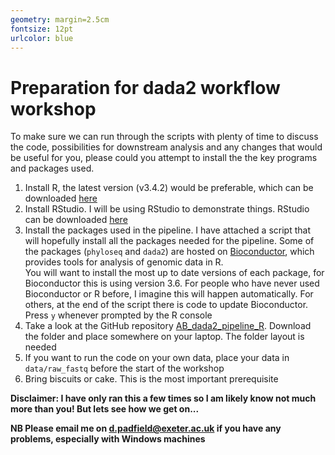 ```yaml
---
geometry: margin=2.5cm
fontsize: 12pt
urlcolor: blue
---
```


# Preparation for dada2 workflow workshop

To make sure we can run through the scripts with plenty of time to discuss the code, possibilities for downstream analysis and any changes that would be useful for you, please could you attempt to install the the key programs and packages used.

1. Install R, the latest version (v3.4.2) would be preferable, which can be downloaded [here](https://cran.ma.imperial.ac.uk)
2. Install RStudio. I will be using RStudio to demonstrate things. RStudio can be downloaded [here](https://www.rstudio.com/products/rstudio/download/#download)
3. Install the packages used in the pipeline. I have attached a script that will hopefully install all the packages needed for the pipeline. Some of the packages (`phyloseq` and `dada2`) are hosted on [Bioconductor](http://www.bioconductor.org), which provides tools for analysis of genomic data in R. <br/>
You will want to install the most up to date versions of each package, for Bioconductor this is using version 3.6. For people who have never used Bioconductor or R before, I imagine this will happen automatically. For others, at the end of the script there is code to update Bioconductor. Press `y` whenever prompted by the R console
4. Take a look at the GitHub repository [AB_dada2_pipeline_R](https://github.com/padpadpadpad/AB_dada2_pipeline_R). Download the folder and place somewhere on your laptop. The folder layout is needed
5. If you want to run the code on your own data, place your data in `data/raw_fastq` before the start of the workshop
6. Bring biscuits or cake. This is the most important prerequisite

__Disclaimer: I have only ran this a few times so I am likely know not much more than you! But lets see how we get on...__

__NB Please email me on d.padfield@exeter.ac.uk if you have any problems, especially with Windows machines__
